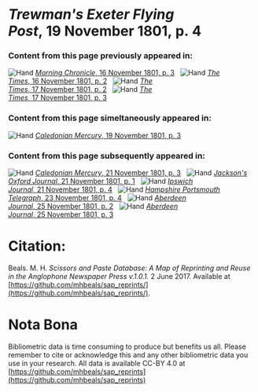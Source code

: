 # *Trewman's Exeter Flying Post*, 19 November 1801, p. 4  
  
### Content from this page previously appeared in:  
![Hand](http://scissorsandpaste.net/wp-content/uploads/2017/06/smallhandpointer.png) [*Morning Chronicle*, 16 November 1801, p. 3](https://mhbeals.github.io/sap_html/Morning-Chronicle/Morning-Chronicle-16-November-1801-p-3)  
![Hand](http://scissorsandpaste.net/wp-content/uploads/2017/06/smallhandpointer.png) [*The Times*, 16 November 1801, p. 2](https://mhbeals.github.io/sap_html/The-Times/The-Times-16-November-1801-p-2)  
![Hand](http://scissorsandpaste.net/wp-content/uploads/2017/06/smallhandpointer.png) [*The Times*, 17 November 1801, p. 2](https://mhbeals.github.io/sap_html/The-Times/The-Times-17-November-1801-p-2)  
![Hand](http://scissorsandpaste.net/wp-content/uploads/2017/06/smallhandpointer.png) [*The Times*, 17 November 1801, p. 3](https://mhbeals.github.io/sap_html/The-Times/The-Times-17-November-1801-p-3)  
  
### Content from this page simeltaneously appeared in:  
![Hand](http://scissorsandpaste.net/wp-content/uploads/2017/06/smallhandpointer.png) [*Caledonian Mercury*, 19 November 1801, p. 3](https://mhbeals.github.io/sap_html/Caledonian-Mercury/Caledonian-Mercury-19-November-1801-p-3)  
  
### Content from this page subsequently appeared in:  
![Hand](http://scissorsandpaste.net/wp-content/uploads/2017/06/smallhandpointer.png) [*Caledonian Mercury*, 21 November 1801, p. 3](https://mhbeals.github.io/sap_html/Caledonian-Mercury/Caledonian-Mercury-21-November-1801-p-3)  
![Hand](http://scissorsandpaste.net/wp-content/uploads/2017/06/smallhandpointer.png) [*Jackson's Oxford Journal*, 21 November 1801, p. 1](https://mhbeals.github.io/sap_html/Jackson's-Oxford-Journal/Jackson's-Oxford-Journal-21-November-1801-p-1)  
![Hand](http://scissorsandpaste.net/wp-content/uploads/2017/06/smallhandpointer.png) [*Ipswich Journal*, 21 November 1801, p. 4](https://mhbeals.github.io/sap_html/Ipswich-Journal/Ipswich-Journal-21-November-1801-p-4)  
![Hand](http://scissorsandpaste.net/wp-content/uploads/2017/06/smallhandpointer.png) [*Hampshire Portsmouth Telegraph*, 23 November 1801, p. 4](https://mhbeals.github.io/sap_html/Hampshire-Portsmouth-Telegraph/Hampshire-Portsmouth-Telegraph-23-November-1801-p-4)  
![Hand](http://scissorsandpaste.net/wp-content/uploads/2017/06/smallhandpointer.png) [*Aberdeen Journal*, 25 November 1801, p. 2](https://mhbeals.github.io/sap_html/Aberdeen-Journal/Aberdeen-Journal-25-November-1801-p-2)  
![Hand](http://scissorsandpaste.net/wp-content/uploads/2017/06/smallhandpointer.png) [*Aberdeen Journal*, 25 November 1801, p. 3](https://mhbeals.github.io/sap_html/Aberdeen-Journal/Aberdeen-Journal-25-November-1801-p-3)  


# Citation: 

Beals. M. H. *Scissors and Paste Database: A Map of Reprinting and Reuse in the Anglophone Newspaper Press v.1.0.1.* 2 June 2017. Available at [https://github.com/mhbeals/sap_reprints/](https://github.com/mhbeals/sap_reprints/). 

# Nota Bona

Bibliometric data is time consuming to produce but benefits us all. Please remember to cite or acknowledge this and any other bibliometric data you use in your research. All data is available CC-BY 4.0 at [https://github.com/mhbeals/sap_reprints](https://github.com/mhbeals/sap_reprints)